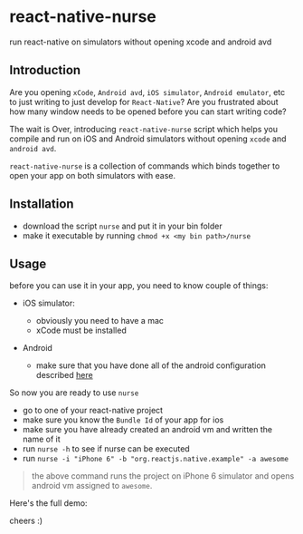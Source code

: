 # react-native-nurse
run react-native on simulators without opening xcode and android avd

## Introduction

Are you opening `xCode`, `Android avd`, `iOS simulator`, `Android emulator`, etc to just writing to just develop for `React-Native`? Are you frustrated about how many window needs to be opened before you can start writing code?

The wait is Over, introducing `react-native-nurse` script which helps you compile and run on iOS and Android simulators without opening `xcode` and `android avd`.

`react-native-nurse` is a collection of commands which binds together to open your app on both simulators with ease.

## Installation

- download the script `nurse` and put it in your bin folder
- make it executable by running `chmod +x <my bin path>/nurse`

## Usage

before you can use it in your app, you need to know couple of things:
  - iOS simulator:
    - obviously you need to have a mac
    - xCode must be installed

  - Android
    - make sure that you have done all of the android configuration described [here](https://facebook.github.io/react-native/docs/android-setup.html#content)

So now you are ready to use `nurse`

- go to one of your react-native project
- make sure you know the `Bundle Id` of your app for ios
- make sure you have already created an android vm and written the name of it
- run `nurse -h` to see if nurse can be executed
- run `nurse -i "iPhone 6" -b "org.reactjs.native.example" -a awesome`

> the above command runs the project on iPhone 6 simulator and opens android vm assigned to `awesome`.


Here's the full demo:



cheers :)
